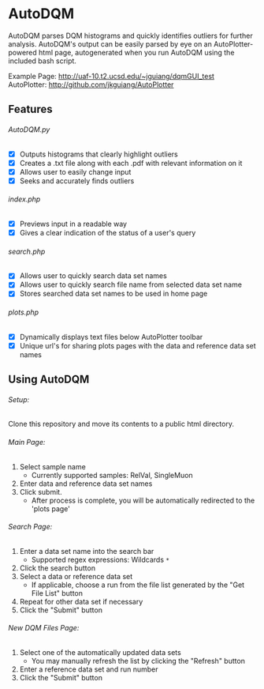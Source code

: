 # AutoDQM
AutoDQM parses DQM histograms and quickly identifies outliers for further analysis. AutoDQM's output can be easily parsed by eye on an AutoPlotter-powered html page, autogenerated when you run AutoDQM using the included bash script.

Example Page: http://uaf-10.t2.ucsd.edu/~jguiang/dqmGUI_test  
AutoPlotter: http://github.com/jkguiang/AutoPlotter

## Features

###### AutoDQM.py
- [x] Outputs histograms that clearly highlight outliers
- [x] Creates a .txt file along with each .pdf with relevant information on it
- [x] Allows user to easily change input
- [x] Seeks and accurately finds outliers

###### index.php
- [x] Previews input in a readable way
- [x] Gives a clear indication of the status of a user's query 

###### search.php
- [x] Allows user to quickly search data set names
- [x] Allows user to quickly search file name from selected data set name
- [x] Stores searched data set names to be used in home page

###### plots.php
- [x] Dynamically displays text files below AutoPlotter toolbar
- [x] Unique url's for sharing plots pages with the data and reference data set names

## Using AutoDQM

###### Setup:
Clone this repository and move its contents to a public html directory.

###### Main Page:
1. Select sample name
    - Currently supported samples: RelVal, SingleMuon
2. Enter data and reference data set names
3. Click submit.
    - After process is complete, you will be automatically redirected to the 'plots page'

###### Search Page:
1. Enter a data set name into the search bar
    - Supported regex expressions: Wildcards `*`
2. Click the search button
3. Select a data or reference data set
    - If applicable, choose a run from the file list generated by the "Get File List" button
4. Repeat for other data set if necessary
5. Click the "Submit" button

###### New DQM Files Page:
1. Select one of the automatically updated data sets
    - You may manually refresh the list by clicking the "Refresh" button
2. Enter a reference data set and run number
3. Click the "Submit" button
